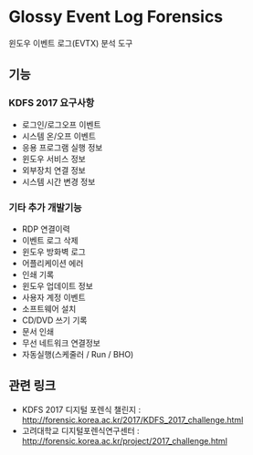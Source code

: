# Glossy Event Log Forensics
윈도우 이벤트 로그(EVTX) 분석 도구


## 기능
### KDFS 2017 요구사항
- 로그인/로그오프 이벤트
- 시스템 온/오프 이벤트
- 응용 프로그램 실행 정보
- 윈도우 서비스 정보
- 외부장치 연결 정보
- 시스템 시간 변경 정보

### 기타 추가 개발기능
- RDP 연결이력
- 이벤트 로그 삭제
- 윈도우 방화벽 로그
- 어플리케이션 에러
- 인쇄 기록
- 윈도우 업데이트 정보
- 사용자 계정 이벤트
- 소프트웨어 설치
- CD/DVD 쓰기 기록
- 문서 인쇄
- 무선 네트워크 연결정보
- 자동실행(스케줄러 / Run / BHO)

## 관련 링크 
- KDFS 2017 디지털 포렌식 챌린지 : http://forensic.korea.ac.kr/2017/KDFS_2017_challenge.html
- 고려대학교 디지털포렌식연구센터 : http://forensic.korea.ac.kr/project/2017_challenge.html
